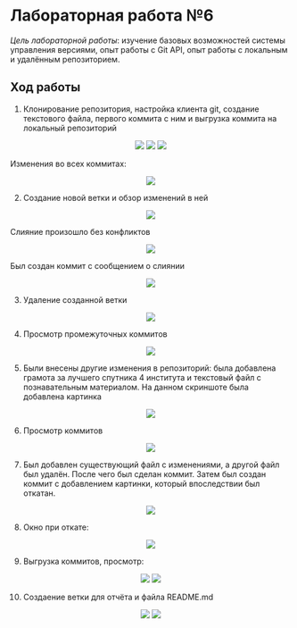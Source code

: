 # Лабораторная работа №6
_Цель лабораторной работы_: изучение базовых возможностей системы управления версиями, опыт работы с Git API, опыт работы с локальным и удалённым репозиторием.

## Ход работы 

1. Клонирование репозитория, настройка клиента git, создание текстового файла, первого коммита с ним и выгрузка коммита на локальный репозиторий
<p align="center">
  <img src="https://github.com/DenisEvgeneevich/LR6/blob/report/screens/оп2_1.png">
  <img src="https://github.com/DenisEvgeneevich/LR6/blob/report/screens/оп2_2.png">
  <img src="https://github.com/DenisEvgeneevich/LR6/blob/report/screens/оп3_3.png">
</p>

Изменения во всех коммитах:
<p align="center">
  <img src="https://github.com/DenisEvgeneevich/LR6/blob/report/screens/оп2_4.png">
</p>

2. Создание новой ветки и обзор изменений в ней
<p align="center">
  <img src="https://github.com/DenisEvgeneevich/LR6/blob/report/screens/оп2_5.png">
</p>

Слияние произошло без конфликтов
<p align="center">
  <img src="https://github.com/DenisEvgeneevich/LR6/blob/report/screens/оп2_6.png">
</p>

Был создан коммит с сообщением о слиянии
<p align="center">
  <img src="https://github.com/DenisEvgeneevich/LR6/blob/report/screens/оп2_7.png">
</p>

3. Удаление созданной ветки
<p align="center">
  <img src="https://github.com/DenisEvgeneevich/LR6/blob/report/screens/оп2_8.png">
</p>

4. Просмотр промежуточных коммитов
<p align="center">
  <img src="https://github.com/DenisEvgeneevich/LR6/blob/report/screens/оп2_9.png">
</p>

5. Были внесены другие изменения в репозиторий: была добавлена грамота за лучшего спутника 4 института и текстовый файл с познавательным материалом.
На данном скриншоте была добавлена картинка
<p align="center">
  <img src="https://github.com/DenisEvgeneevich/LR6/blob/report/screens/оп2_10.png">
</p>

6. Просмотр коммитов
<p align="center">
  <img src="https://github.com/DenisEvgeneevich/LR6/blob/report/screens/оп2_11.png">
</p>

7. Был добавлен существующий файл с изменениями, а другой файл был удалён. После чего был сделан коммит. Затем был создан коммит с добавлением картинки, который впоследствии был откатан.
<p align="center">
  <img src="https://github.com/DenisEvgeneevich/LR6/blob/report/screens/оп2_12.png">
</p>

8. Окно при откате:
<p align="center">
  <img src="https://github.com/DenisEvgeneevich/LR6/blob/report/screens/оп2_13.png">
</p>

9. Выгрузка коммитов, просмотр:
<p align="center">
  <img src="https://github.com/DenisEvgeneevich/LR6/blob/report/screens/оп2_14.png">
  <img src="https://github.com/DenisEvgeneevich/LR6/blob/report/screens/оп15_2.png">
</p>

10. Создаение ветки для отчёта и файла README.md
<p align="center">
  <img src="https://github.com/DenisEvgeneevich/LR6/blob/report/screens/оп2_16.png">
  <img src="https://github.com/DenisEvgeneevich/LR6/blob/report/screens/оп2_17.png">
</p>

